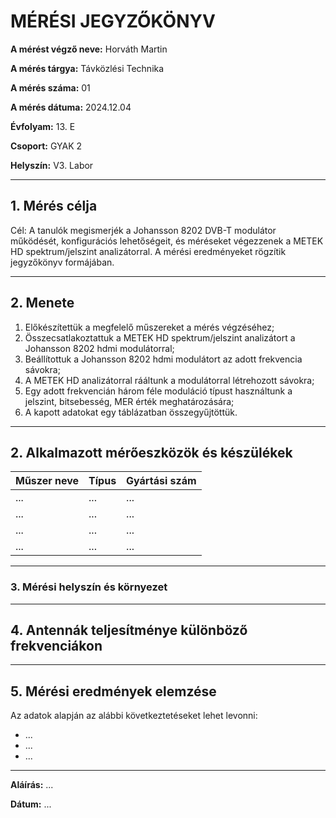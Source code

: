 
# MÉRÉSI JEGYZŐKÖNYV

**A mérést végző neve:**  Horváth Martin

**A mérés tárgya:** Távközlési Technika        

**A mérés száma:** 01

**A mérés dátuma:**   2024.12.04 

**Évfolyam:** 13. E  

**Csoport:** GYAK 2  

**Helyszín:** V3. Labor

---

## 1. Mérés célja
Cél: A tanulók megismerjék a Johansson 8202 DVB-T modulátor működését, konfigurációs lehetőségeit, és méréseket végezzenek a METEK HD spektrum/jelszint analizátorral. A mérési eredményeket rögzítik jegyzőkönyv formájában.

---
## 2. Menete
1. Előkészítettük a megfelelő műszereket a mérés végzéséhez;
2. Összecsatlakoztattuk a METEK HD spektrum/jelszint analizátort a Johansson 8202 hdmi modulátorral;
3. Beállítottuk a Johansson 8202 hdmi modulátort az adott frekvencia sávokra;
4. A METEK HD analizátorral rááltunk a modulátorral létrehozott sávokra;
5. Egy adott frekvencián három féle moduláció típust használtunk a jelszint, bitsebesség, MER érték meghatározására;
6. A kapott adatokat egy táblázatban összegyűjtöttük.

---

## 2. Alkalmazott mérőeszközök és készülékek

| Műszer neve                         | Típus       | Gyártási szám |
| ----------------------------------- | ----------- | ------------- |
| ...  | ...   | ...          |
| ...                             | ...       | ...    |
| ...                             | ...       | ...    |
| ...                 | ...       | ...           |

---

### 3. **Mérési helyszín és környezet**

---

## 4. Antennák teljesítménye különböző frekvenciákon


---

## 5. Mérési eredmények elemzése
Az adatok alapján az alábbi következtetéseket lehet levonni:

- ...
- ...
- ...
---





**Aláírás:** ...

**Dátum:** ...


